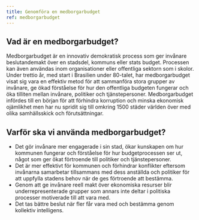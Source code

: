```yaml
---
title: Genomföra en medborgarbudget
ref: medborgarbudget
---
```


## Vad är en medborgarbudget?
Medborgarbudget är en innovativ demokratisk process som ger invånare beslutandemakt över en stadsdel, kommuns eller stats budget. Processen kan även användas inom organisationer eller offentliga sektorn som i skolor. Under trettio år, med start i Brasilien under 80-talet, har medborgarbudget visat sig vara en effektiv metod för att sammanföra stora grupper av invånare, ge ökad förståelse för hur den offentliga budgeten fungerar och öka tilliten mellan invånare, politiker och tjänstepersoner. Medborgarbudget infördes till en början för att förhindra korruption och minska ekonomisk ojämlikhet men har nu spridit sig till omkring 1500 städer världen över med olika samhällsskick och förutsättningar.

## Varför ska vi använda medborgarbudget?
* Det gör invånare mer engagerade i sin stad, ökar kunskapen om hur kommunen fungerar och förståelse för hur budgetprocessen ser ut, något som ger ökat förtroende till politiker och tjänstepersoner.
* Det är mer effektivt för kommunen och förhindrar konflikter eftersom invånarna samarbetar tillsammans med dess anställda och politiker för att uppfylla stadens behov när de ges förtroende att bestämma.
* Genom att ge invånare reell makt över ekonomiska resurser blir underrepresenterade grupper som annars inte deltar i politiska processer motiverade till att vara med. 
* Det tas bättre beslut när fler får vara med och bestämma genom kollektiv intelligens. 